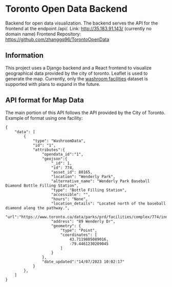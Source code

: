 # Toronto Open Data Backend

Backend for open data visualization. The backend serves the API for the frontend at the endpoint /api/.
Link: http://35.183.91.143/ (currently no domain name)
Frontend Repository: https://github.com/zhanggq96/TorontoOpenData

## Information

This project uses a Django backend and a React frontend to visualize geographical data provided by the city of toronto. Leaflet is used to generate the map. Currently, only the [washroom facilities](https://open.toronto.ca/dataset/washroom-facilities/) dataset is supported with plans to expand in the future.

## API format for Map Data

The main portion of this API follows the API provided by the City of Toronto. Example of format using one facility:

    {
        "data": [
            {
                "type": "WashroomData",
                "id": "1",
                "attributes":{
                    "opendata_id":"1",
                    "geojson":{
                        "_id": 1,
                        "id": 774,
                        "asset_id": 80165,
                        "location": "Wenderly Park",
                        "alternative_name": "Wenderly Park Baseball Diamond Bottle Filling Station",
                        "type": "Bottle Filling Station",
                        "accessible": "",
                        "hours": "None",
                        "location_details": "Located north of the baseball diamond along the pathway.",
                        "url":"https://www.toronto.ca/data/parks/prd/facilities/complex/774/index.html",
                        "address": "89 Wenderly Dr",
                        "geometry": {
                            "type": "Point",
                            "coordinates": [
                                43.7119805089016,
                                -79.4461230209045
                            ]
                        }
                    },
                    "date_updated":"14/07/2023 10:02:17"
                }
            },
        ]
    }
